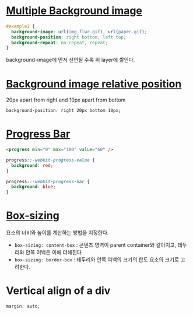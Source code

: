# [Multiple Background image](https://www.w3schools.com/CSS/css3_backgrounds.asp)
```css
#example1 {
  background-image: url(img_flwr.gif), url(paper.gif);
  background-position: right bottom, left top;
  background-repeat: no-repeat, repeat;
}
```
background-image에 먼저 선언될 수록 위 layer에 쌓인다.

# [Background image relative position](https://css-tricks.com/positioning-offset-background-images/)
20px apart from right and 10px apart from bottom
```css
background-position: right 20px bottom 10px;
```

# [Progress Bar](https://www.w3schools.com/w3css/w3css_progressbar.asp)
```html
<progress min="0" max="100" value="60" />
```

```css
progress::-webkit-progress-value {
  background: red;
}

progress::-webkit-progress-bar {
  background: blue;
}
```

# [Box-sizing](https://developer.mozilla.org/ko/docs/Web/CSS/box-sizing)
요소의 너비와 높이를 계산하는 방법을 지정한다.

- `box-sizing: content-box` : 콘텐츠 영역이 parent container와 같아지고, 테두리와 안쪽 여백은 이에 더해진다
- `box-sizing: border-box` : 테두리와 안쪽 여백의 크기의 합도 요소의 크기로 고려한다.

# Vertical align of a div
```css
margin: auto;
```
